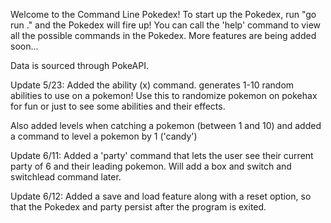 Welcome to the Command Line Pokedex! To start up the Pokedex, run "go run ." and the Pokedex will fire up!
You can call the 'help' command to view all the possible commands in the Pokedex. 
More features are being added soon...

Data is sourced through PokeAPI.

Update 5/23: Added the ability (x) command. generates 1-10 random abilities to use on a pokemon! Use this to randomize pokemon on pokehax for fun or just to see some abilities and their effects.

Also added levels when catching a pokemon (between 1 and 10) and added a command to level a pokemon by 1 ('candy')

Update 6/11: Added a 'party' command that lets the user see their current party of 6 and their leading pokemon. Will add a box and switch and switchlead command later.

Update 6/12: Added a save and load feature along with a reset option, so that the Pokedex and party persist after the program is exited.